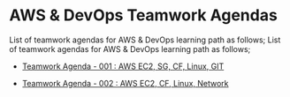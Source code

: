 # AWS & DevOps Teamwork Agendas

List of teamwork agendas for AWS & DevOps learning path as follows;
List of teamwork agendas for AWS & DevOps learning path as follows;

- [Teamwork Agenda - 001 : AWS EC2, SG, CF, Linux, GIT](./eu-tw-001-student.pdf)

- [Teamwork Agenda - 002 : AWS EC2, CF, Linux, Network](./eu-tw-002-student.pdf)
